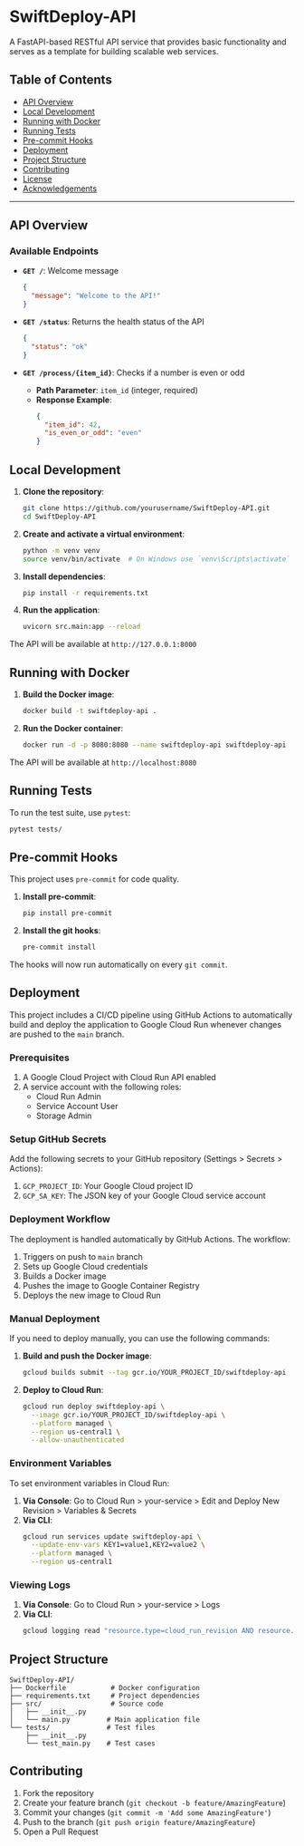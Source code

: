 # SwiftDeploy-API

A FastAPI-based RESTful API service that provides basic functionality and serves as a template for building scalable web services.

## Table of Contents

- [API Overview](#api-overview)
- [Local Development](#local-development)
- [Running with Docker](#running-with-docker)
- [Running Tests](#running-tests)
- [Pre-commit Hooks](#pre-commit-hooks)
- [Deployment](#deployment)
- [Project Structure](#project-structure)
- [Contributing](#contributing)
- [License](#license)
- [Acknowledgements](#acknowledgements)

---

## API Overview

### Available Endpoints

- **`GET /`**: Welcome message
  ```json
  {
    "message": "Welcome to the API!"
  }
  ```

- **`GET /status`**: Returns the health status of the API
  ```json
  {
    "status": "ok"
  }
  ```

- **`GET /process/{item_id}`**: Checks if a number is even or odd
  - **Path Parameter**: `item_id` (integer, required)
  - **Response Example**:
    ```json
    {
      "item_id": 42,
      "is_even_or_odd": "even"
    }
    ```

## Local Development

1. **Clone the repository**:
   ```bash
   git clone https://github.com/yourusername/SwiftDeploy-API.git
   cd SwiftDeploy-API
   ```

2. **Create and activate a virtual environment**:
   ```bash
   python -m venv venv
   source venv/bin/activate  # On Windows use `venv\Scripts\activate`
   ```

3. **Install dependencies**:
   ```bash
   pip install -r requirements.txt
   ```

4. **Run the application**:
   ```bash
   uvicorn src.main:app --reload
   ```

The API will be available at `http://127.0.0.1:8000`

## Running with Docker

1. **Build the Docker image**:
   ```bash
   docker build -t swiftdeploy-api .
   ```

2. **Run the Docker container**:
   ```bash
   docker run -d -p 8080:8080 --name swiftdeploy-api swiftdeploy-api
   ```

The API will be available at `http://localhost:8080`

## Running Tests

To run the test suite, use `pytest`:

```bash
pytest tests/
```

## Pre-commit Hooks

This project uses `pre-commit` for code quality.

1. **Install pre-commit**:
   ```bash
   pip install pre-commit
   ```

2. **Install the git hooks**:
   ```bash
   pre-commit install
   ```

The hooks will now run automatically on every `git commit`.

## Deployment

This project includes a CI/CD pipeline using GitHub Actions to automatically build and deploy the application to Google Cloud Run whenever changes are pushed to the `main` branch.

### Prerequisites

1. A Google Cloud Project with Cloud Run API enabled
2. A service account with the following roles:
   - Cloud Run Admin
   - Service Account User
   - Storage Admin

### Setup GitHub Secrets

Add the following secrets to your GitHub repository (Settings > Secrets > Actions):

1. `GCP_PROJECT_ID`: Your Google Cloud project ID
2. `GCP_SA_KEY`: The JSON key of your Google Cloud service account

### Deployment Workflow

The deployment is handled automatically by GitHub Actions. The workflow:

1. Triggers on push to `main` branch
2. Sets up Google Cloud credentials
3. Builds a Docker image
4. Pushes the image to Google Container Registry
5. Deploys the new image to Cloud Run

### Manual Deployment

If you need to deploy manually, you can use the following commands:

1. **Build and push the Docker image**:
   ```bash
   gcloud builds submit --tag gcr.io/YOUR_PROJECT_ID/swiftdeploy-api
   ```

2. **Deploy to Cloud Run**:
   ```bash
   gcloud run deploy swiftdeploy-api \
     --image gcr.io/YOUR_PROJECT_ID/swiftdeploy-api \
     --platform managed \
     --region us-central1 \
     --allow-unauthenticated
   ```

### Environment Variables

To set environment variables in Cloud Run:

1. **Via Console**: Go to Cloud Run > your-service > Edit and Deploy New Revision > Variables & Secrets
2. **Via CLI**:
   ```bash
   gcloud run services update swiftdeploy-api \
     --update-env-vars KEY1=value1,KEY2=value2 \
     --platform managed \
     --region us-central1
   ```

### Viewing Logs

1. **Via Console**: Go to Cloud Run > your-service > Logs
2. **Via CLI**:
   ```bash
   gcloud logging read "resource.type=cloud_run_revision AND resource.labels.service_name=swiftdeploy-api" --limit=50
   ```

## Project Structure

```
SwiftDeploy-API/
├── Dockerfile           # Docker configuration
├── requirements.txt     # Project dependencies
├── src/                 # Source code
│   ├── __init__.py
│   └── main.py         # Main application file
└── tests/              # Test files
    ├── __init__.py
    └── test_main.py    # Test cases
```

## Contributing

1. Fork the repository
2. Create your feature branch (`git checkout -b feature/AmazingFeature`)
3. Commit your changes (`git commit -m 'Add some AmazingFeature'`)
4. Push to the branch (`git push origin feature/AmazingFeature`)
5. Open a Pull Request

